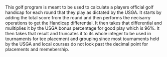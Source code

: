 This golf program is meant to be used to calculate a players official golf handicap for each round that they play as dictated by the USGA. It starts by adding the total score from the round and then performs the necisarry operations to get the Handicap differential.  It then takes that differential and mulitiplies it by the USGA bonus percentage for good play which is 96%.  It then takes that result and truncates it to its whole integer to be used in tournaments for tee placement and grouping since most tournaments held by the USGA and local courses do not look past the decimal point for placements and memebership.  

